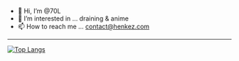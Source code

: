 - 👋 Hi, I’m @70L
- 👀 I’m interested in ... draining & anime
- 📫 How to reach me ... contact@henkez.com

---

[![Top Langs](https://github-readme-stats.vercel.app/api/top-langs/?username=70L&layout=compact&theme=vision-friendly-dark)](https://github.com/anuraghazra/github-readme-stats)


<!---
70L/70L is a ✨ special ✨ repository because its `README.md` (this file) appears on your GitHub profile.
You can click the Preview link to take a look at your changes.
--->
